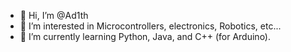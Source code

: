- 👋 Hi, I’m @Ad1th
- 👀 I’m interested in Microcontrollers, electronics, Robotics, etc...
- 🌱 I’m currently learning Python, Java, and C++ (for Arduino).
